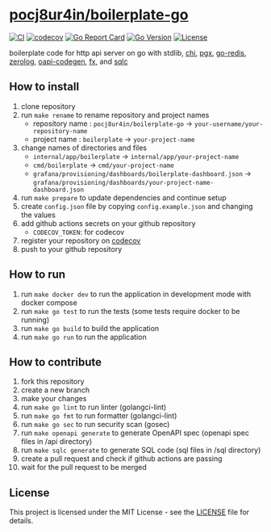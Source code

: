 # [pocj8ur4in/boilerplate-go](https://github.com/pocj8ur4in/boilerplate-go)

[![CI](https://github.com/pocj8ur4in/boilerplate-go/workflows/CI/badge.svg)](https://github.com/pocj8ur4in/boilerplate-go/actions)
[![codecov](https://codecov.io/gh/pocj8ur4in/boilerplate-go/branch/main/graph/badge.svg)](https://codecov.io/gh/pocj8ur4in/boilerplate-go)
[![Go Report Card](https://goreportcard.com/badge/github.com/pocj8ur4in/boilerplate-go)](https://goreportcard.com/report/github.com/pocj8ur4in/boilerplate-go)
[![Go Version](https://img.shields.io/github/go-mod/go-version/pocj8ur4in/boilerplate-go)](https://github.com/pocj8ur4in/boilerplate-go)
[![License](https://img.shields.io/github/license/pocj8ur4in/boilerplate-go)](https://github.com/pocj8ur4in/boilerplate-go/blob/main/LICENSE)

boilerplate code for http api server on go with stdlib, [chi](https://github.com/go-chi/chi), [pgx](https://github.com/jackc/pgx), [go-redis](https://github.com/redis/go-redis), [zerolog](https://github.com/rs/zerolog), [oapi-codegen](https://github.com/deepmap/oapi-codegen), [fx](https://github.com/uber-go/fx), and [sqlc](https://github.com/sqlc-dev/sqlc)

## How to install

1. clone repository
2. run `make rename` to rename repository and project names
    - repository name : `pocj8ur4in/boilerplate-go` -> `your-username/your-repository-name`
    - project name : `boilerplate` -> `your-project-name`
3. change names of directories and files
   - `internal/app/boilerplate` -> `internal/app/your-project-name`
   - `cmd/boilerplate` -> `cmd/your-project-name`
   - `grafana/provisioning/dashboards/boilerplate-dashboard.json` -> `grafana/provisioning/dashboards/your-project-name-dashboard.json`
4. run `make prepare` to update dependencies and continue setup
5. create `config.json` file by copying `config.example.json` and changing the values
6. add github actions secrets on your github repository
   - `CODECOV_TOKEN`: for codecov
7. register your repository on [codecov](https://codecov.io/)
8. push to your github repository

## How to run

1. run `make docker dev` to run the application in development mode with docker compose
2. run `make go test` to run the tests (some tests require docker to be running)
3. run `make go build` to build the application
4. run `make go run` to run the application

## How to contribute

1. fork this repository
2. create a new branch
3. make your changes
4. run `make go lint` to run linter (golangci-lint)
5. run `make go fmt` to run formatter (golangci-lint)
6. run `make go sec` to run security scan (gosec)
7. run `make openapi generate` to generate OpenAPI spec (openapi spec files in /api directory)
8. run `make sqlc generate` to generate SQL code (sql files in /sql directory)
9. create a pull request and check if github actions are passing
10. wait for the pull request to be merged

## License

This project is licensed under the MIT License - see the [LICENSE](LICENSE) file for details.
